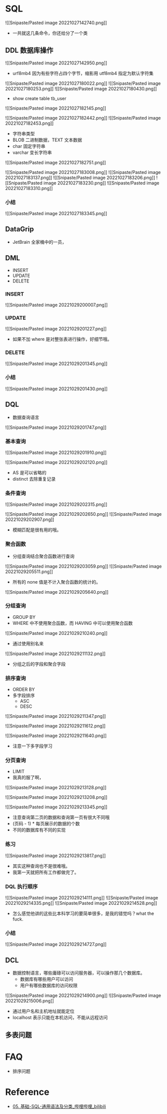 # SQL
![[Snipaste/Pasted image 20221027142740.png]]
- 一共就这几条命令，你还给分了一个类

## DDL 数据库操作
![[Snipaste/Pasted image 20221027142950.png]]
- urf8mb4 因为有些字符占四个字节，缩影用 utf8mb4 指定为默认字符集

![[Snipaste/Pasted image 20221027180022.png]]
![[Snipaste/Pasted image 20221027180253.png]]
![[Snipaste/Pasted image 20221027180430.png]]
- show create table tb_user

![[Snipaste/Pasted image 20221027182145.png]]

![[Snipaste/Pasted image 20221027182442.png]]
![[Snipaste/Pasted image 20221027182453.png]]
- 字符串类型
- BLOB 二进制数据，TEXT 文本数据
- char 固定字符串
- varchar 变长字符串

![[Snipaste/Pasted image 20221027182751.png]]

![[Snipaste/Pasted image 20221027183008.png]]
![[Snipaste/Pasted image 20221027183137.png]]
![[Snipaste/Pasted image 20221027183206.png]]
![[Snipaste/Pasted image 20221027183230.png]]
![[Snipaste/Pasted image 20221027183310.png]]

### 小结
![[Snipaste/Pasted image 20221027183345.png]]

## DataGrip
- JetBrain 全家桶中的一员，

## DML
- INSERT
- UPDATE
- DELETE
### INSERT

![[Snipaste/Pasted image 20221029200007.png]]

### UPDATE

![[Snipaste/Pasted image 20221029201227.png]]
- 如果不加 where 是对整张表进行操作，好细节哦。

### DELETE

![[Snipaste/Pasted image 20221029201345.png]]

### 小结
![[Snipaste/Pasted image 20221029201430.png]]

## DQL
- 数据查询语言

![[Snipaste/Pasted image 20221029201747.png]]

### 基本查询
![[Snipaste/Pasted image 20221029201910.png]]

![[Snipaste/Pasted image 20221029202120.png]]
- AS 是可以省略的
- distinct 去除重复记录

### 条件查询

![[Snipaste/Pasted image 20221029202315.png]]

![[Snipaste/Pasted image 20221029202650.png]]
![[Snipaste/Pasted image 20221029202907.png]]
- 模糊匹配是很有用的哦。

### 聚合函数
- 分组查询结合聚合函数进行查询

![[Snipaste/Pasted image 20221029203059.png]]
![[Snipaste/Pasted image 20221029205511.png]]
- 所有的 none 值是不计入聚合函数的统计的。

![[Snipaste/Pasted image 20221029205640.png]]

### 分组查询
- GROUP BY
- WHERE 中不使用聚合函数，而 HAVING 中可以使用聚合函数

![[Snipaste/Pasted image 20221029210240.png]]
- 通过使用别名来

![[Snipaste/Pasted image 20221029211132.png]]

- 分组之后的字段和聚合字段

### 排序查询
- ORDER BY
- 多字段排序
	- ASC
	- DESC

![[Snipaste/Pasted image 20221029211347.png]]

![[Snipaste/Pasted image 20221029211612.png]]

![[Snipaste/Pasted image 20221029211640.png]]
- 注意一下多字段学习

### 分页查询
- LIMIT
- 我真的服了啊，

![[Snipaste/Pasted image 20221029213128.png]]

![[Snipaste/Pasted image 20221029213208.png]]

![[Snipaste/Pasted image 20221029213345.png]]
- 注意查询第二页的数据和查询第一页有很大不同哦
- (页码 - 1) \* 每页展示的数据的个数
- 不同的数据库有不同的实现

### 练习

![[Snipaste/Pasted image 20221029213817.png]]
- 其实这种查询也不是很难哦。
- 我第一天就把所有工作都做完了。

### DQL 执行顺序
![[Snipaste/Pasted image 20221029214111.png]]
![[Snipaste/Pasted image 20221029214335.png]]
![[Snipaste/Pasted image 20221029214528.png]]
- 怎么感觉他讲的这些比本科学习的要简单很多，是我的错觉吗？what the fuck.


### 小结
![[Snipaste/Pasted image 20221029214727.png]]


## DCL
- 数据控制语言，哪些庸碌可以访问服务器，可以操作那几个数据库。
	- 数据库有哪些用户可以访问
	- 用户有哪些数据库的访问权限

![[Snipaste/Pasted image 20221029214900.png]]
![[Snipaste/Pasted image 20221029215006.png]]
- 通过用户名和主机地址就能定位
- localhost 表示只能在本机访问，不能从远程访问

## 多表问题


# FAQ
- 排序问题

# Reference
- [05. 基础-SQL-通用语法及分类_哔哩哔哩_bilibili](https://www.bilibili.com/video/BV1Kr4y1i7ru?p=5&vd_source=25509bb582bc4a25d86d871d5cdffca3)